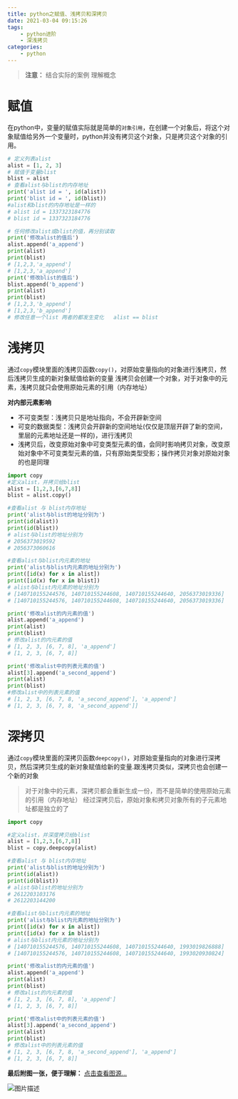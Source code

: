 ```yaml
---
title: python之赋值、浅拷贝和深拷贝
date: 2021-03-04 09:15:26
tags:
    - python进阶
    - 深浅拷贝
categories:
    - python
---
```

>**注意：** 结合实际的案例 理解概念

# 赋值
在python中，变量的赋值实际就是简单的`对象引用`，在创建一个对象后，将这个对象赋值给另外一个变量时，python并没有拷贝这个对象，只是拷贝这个对象的引用。

```python
# 定义列表alist
alist = [1, 2, 3]
# 赋值于变量blist
blist = alist
# 查看alist与blist的内存地址  
print('alist id = ', id(alist))
print('blist id = ', id(blist))
#alist和blist的内存地址是一样的
# alist id = 1337323184776
# blist id = 1337323184776

# 任何修改alist或blist的值，再分别读取
print('修改alist的值后')
alist.append('a_append')
print(alist)
print(blist)
# [1,2,3,'a_append']
# [1,2,3,'a_append']
print('修改blist的值后')
blist.append('b_append')
print(alist)
print(blist)
# [1,2,3,'b_append']
# [1,2,3,'b_append']
# 修改任意一个list 两者的都发生变化   alist == blist

```
# 浅拷贝
通过`copy`模块里面的浅拷贝函数`copy()`，对原始变量指向的对象进行浅拷贝，然后浅拷贝生成的新对象赋值给新的变量
浅拷贝会创建一个对象，对于对象中的元素，浅拷贝就只会使用原始元素的引用（内存地址）

**对内部元素影响**
- 不可变类型：浅拷贝只是地址指向，不会开辟新空间
- 可变的数据类型：浅拷贝会开辟新的空间地址(仅仅是顶层开辟了新的空间，里层的元素地址还是一样的)，进行浅拷贝
- 浅拷贝后，改变原始对象中可变类型元素的值，会同时影响拷贝对象，改变原始对象中不可变类型元素的值，只有原始类型受影；操作拷贝对象对原始对象的也是同理

```python
import copy
#定义alist，并拷贝给blist
alist = [1,2,3,[6,7,8]]
blist = alist.copy()

#查看alist 与 blist内存地址
print('alist与blist的地址分别为')
print(id(alist))
print(id(blist))
# alist与blist的地址分别为
# 2056373019592
# 2056373060616

#查看alist与blist内元素的地址
print('alist与blist内元素的地址分别为')
print([id(x) for x in alist])
print([id(x) for x in blist])
# alist与blist内元素的地址分别为
# [140710155244576, 140710155244608, 140710155244640, 2056373019336]
# [140710155244576, 140710155244608, 140710155244640, 2056373019336]

print('修改alist的内元素的值')
alist.append('a_append')
print(alist)
print(blist)
# 修改alist的内元素的值
# [1, 2, 3, [6, 7, 8], 'a_append']
# [1, 2, 3, [6, 7, 8]]

print('修改alist中的列表元素的值')
alist[3].append('a_second_append')
print(alist)
print(blist)
#修改alist中的列表元素的值
# [1, 2, 3, [6, 7, 8, 'a_second_append'], 'a_append']
# [1, 2, 3, [6, 7, 8, 'a_second_append']]

```

# 深拷贝
通过`copy`模块里面的深拷贝函数`deepcopy()`，对原始变量指向的对象进行深拷贝，然后深拷贝生成的新对象赋值给新的变量.跟浅拷贝类似，深拷贝也会创建一个新的对象

> 对于对象中的元素，深拷贝都会重新生成一份，而不是简单的使用原始元素的引用（内存地址）
经过深拷贝后，原始对象和拷贝对象所有的子元素地址都是独立的了

```python
import copy

#定义alist，并深度拷贝给blist
alist = [1,2,3,[6,7,8]]
blist = copy.deepcopy(alist)

#查看alist 与 blist内存地址
print('alist与blist的地址分别为')
print(id(alist))
print(id(blist))
# alist与blist的地址分别为
# 2612203103176
# 2612203144200

#查看alist与blist内元素的地址
print('alist与blist内元素的地址分别为')
print([id(x) for x in alist])
print([id(x) for x in blist])
# alist与blist内元素的地址分别为
# [140710155244576, 140710155244608, 140710155244640, 1993019826888]
# [140710155244576, 140710155244608, 140710155244640, 1993020930824]

print('修改alist的内元素的值')
alist.append('a_append')
print(alist)
print(blist)
# 修改alist的内元素的值
# [1, 2, 3, [6, 7, 8], 'a_append']
# [1, 2, 3, [6, 7, 8]]

print('修改alist中的列表元素的值')
alist[3].append('a_second_append')
print(alist)
print(blist)
# 修改alist中的列表元素的值
# [1, 2, 3, [6, 7, 8, 'a_second_append'], 'a_append']
# [1, 2, 3, [6, 7, 8]]
```

**最后附图一张，便于理解：** [点击查看图源...](https://blog.csdn.net/colourful_sky/article/details/81263998?utm_medium=distribute.pc_relevant.none-task-blog-OPENSEARCH-1.not_use_machine_learn_pai&depth_1-utm_source=distribute.pc_relevant.none-task-blog-OPENSEARCH-1.not_use_machine_learn_pai)

![图片描述](https://img-blog.csdnimg.cn/20201210091158136.png?x-oss-process=image/watermark,type_ZmFuZ3poZW5naGVpdGk,shadow_10,text_aHR0cHM6Ly9ibG9nLmNzZG4ubmV0L3FxXzM2NTgxOTYx,size_16,color_FFFFFF,t_70)
